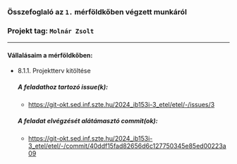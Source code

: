 ### Összefoglaló az `1.` mérföldkőben végzett munkáról

### Projekt tag: `Molnár Zsolt`

___

#### Vállalásaim a mérföldkőben: 

 - 8.1.1. Projektterv kitöltése

    ##### A feladathoz tartozó issue(k):

     - https://git-okt.sed.inf.szte.hu/2024_ib153i-3_etel/etel/-/issues/3

    ##### A feladat elvégzését alátámasztó commit(ok):

     - https://git-okt.sed.inf.szte.hu/2024_ib153i-3_etel/etel/-/commit/40ddf15fad82656d6c127750345e85ed00223a09

